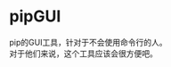 <!DOCTYPE html>
<head>
  <mata charset="utf-8">
</head>
<body>
  <h1>pipGUI</h1>
  <p>pip的GUI工具，针对于不会使用命令行的人。<br>对于他们来说，这个工具应该会很方便吧。</p>
</body>

